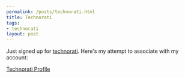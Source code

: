```yaml
--- 
permalink: /posts/technorati.html
title: Technorati
tags: 
- technorati
layout: post
---
```

Just signed up for [technorati](http://technorati.com). Here's my attempt to associate with my account:

<a href="http://technorati.com/claim/hecd78ae42" rel="me">Technorati Profile</a>